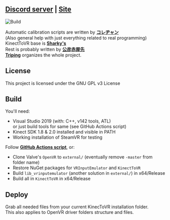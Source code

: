 ## <ins>__[Discord server](https://discord.gg/YBQCRDG)__</ins> | <ins>__[Site](https://k2vr.tech/)__</ins>

![Build](https://github.com/KimihikoAkayasaki/KinectToVR/workflows/Build/badge.svg)

Automatic calibration scripts are written by **[コレヂャン](https://github.com/korejan)**<br>
(Also general help with just everything related to real programming)<br>
KinectToVR base is **[Sharky's](https://github.com/sharkyh20/)**<br>
Rest is probably written by **[公彦赤屋先](https://github.com/KimihikoAkayasaki)**<br>
**[Triping](https://github.com/TripingPC)** organizes the whole project.<br>

## License
This project is licensed under the GNU GPL v3 License 

## Build
You'll need:
 - Visual Studio 2019 (with: C++, v142 tools, ATL)<br>or just build tools for same (see GitHub Actions script)
 - Kinect SDK 1.8 & 2.0 installed and visible in PATH
 - Working installation of SteamVR for testing

Follow **[GitHub Actions script](https://github.com/KimihikoAkayasaki/KinectToVR/blob/master/.github/workflows/main.yml)**, or:<br>

- Clone Valve's ```OpenVR``` to ```external/``` (eventually remove ```-master``` from folder name)<br>
- Restore NuGet packages for ```VRInputEmulator``` and ```KinectToVR```
- Build ```lib_vrinputemulator``` (another solution in ```external/```) in x64/Release
- Build all in ```KinectToVR``` in x64/Release

## Deploy
Grab all needed files from your current KinecToVR installation folder.<br>
This also applies to OpenVR driver folders structure and files.
